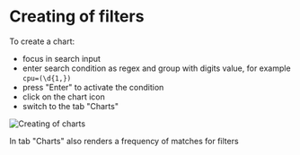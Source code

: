 # Creating of filters

To create a chart:

- focus in search input
- enter search condition as regex and group with digits value, for example `cpu=(\d{1,})`
- press "Enter" to activate the condition
- click on the chart icon
- switch to the tab "Charts"

![Creating of charts](assets/documentation/charts/charts_filters.gif)

In tab "Charts" also renders a frequency of matches for filters